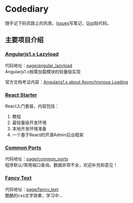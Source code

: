 # Codediary

随手记下码农路上的风景。<a href="https://github.com/xiaoda/codediary/issues">Issues</a>写笔记，<a href="https://gist.github.com/xiaoda" target="_blank">Gist</a>贴代码。

## 主要项目介绍

### <a href="http://code.xiaoda.pw/page/angular_lazyload/index.html" target="_blank">Angularjs1.x Lazyload</a>
代码地址：<a href="https://github.com/xiaoda/codediary/tree/master/page/angular_lazyload">page/angular_lazyload</a><br>
Angularjs1.x按需加载模块的轻量级实现

官方文档考证内容：<a href="https://github.com/xiaoda/codediary/issues/44">Angularjs1.x about Asynchronous Loading</a>

### <a href="https://github.com/xiaoda/codediary/tree/master/topic/react_starter">React Starter</a>

React入门套装，内容包括：

1. 教程
2. 最轻量级开发环境
3. 本地开发环境准备
4. 一个基于React的开源Admin后台框架

### <a href="http://code.xiaoda.pw/page/common_ports/index.html" target="_blank">Common Ports</a>

代码地址：<a href="https://github.com/xiaoda/codediary/tree/master/page/common_ports">page/common_ports</a><br>
程序默认/常用端口查询。数据非常不全，欢迎补充和意见！

### <a href="http://code.xiaoda.pw/page/fancy_text/study.html" target="_blank">Fancy Text</a>

代码地址：<a href="https://github.com/xiaoda/codediary/tree/master/page/fancy_text">page/fancy_text</a><br>
酷酷的css文字效果，学习中...
